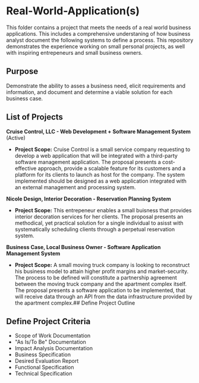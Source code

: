 # Real-World-Application(s)

This folder contains a project that meets the needs of a real world business applications. This includes a comprehensive understaning of how business analyst document the following systems to define a process. This repository demonstrates the experience working on small personal projects, as well with inspiring entrepeneurs and small business owners.

## Purpose

Demonstrate the ability to asses a business need, elicit requirements and information, and document and determine a viable solution for each business case.

## List of Projects

__Cruise Control, LLC - Web Development + Software Management System__ (Active)

- __Project Scope:__
   Cruise Control is a small service company requesting to develop a web application that will be integrated with a third-party software management application. The proposal        presents a cost-effective approach, provide a scalable feature for its customers and a platform for its clients to launch as host for the company. The system implemented        should be designed as a web application integrated with an external management and processing system. 

__Nicole Design, Interior Decoration - Reservation Planning System__ 

- __Project Scope:__
   This entrepeneur enables a small buisness that provides interior decoration services for her clients. The proposal presents an methodical, yet practical solution for a          single individual to asisst with systematically scheduling clients through a perpetual reservation system.

__Business Case, Local Business Owner - Software Application Management System__

- __Project Scope:__
   A small moving truck company is looking to reconstruct his business model to attain higher profit margins and market-security. The process to be defined will constitute a        partnership agreement between the moving truck company and the apartment complex itself. The proposal presents a software application to be implemented, that will receive        data through an API from the data infrastructure provided by the apartment complex.## Define Project Outline

## Define Project Criteria

- Scope of Work Documentation
- "As Is/To Be" Documentation
- Impact Analysis Documentation
- Business Specification
- Desired Evaluation Report
- Functional Specification
- Technical Specification
   

